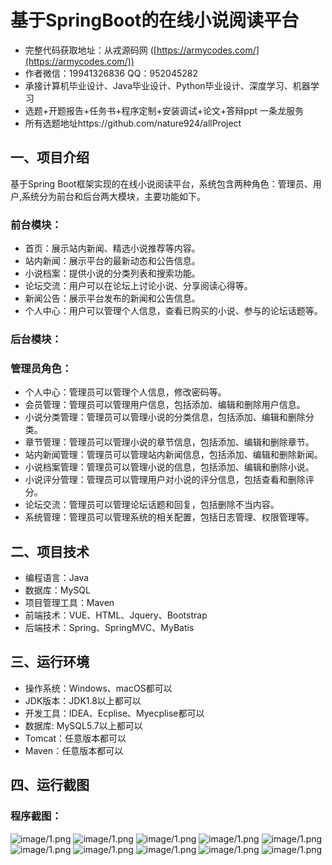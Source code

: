 基于SpringBoot的在线小说阅读平台
=
- 完整代码获取地址：从戎源码网 ([https://armycodes.com/](https://armycodes.com/))
- 作者微信：19941326836  QQ：952045282 
- 承接计算机毕业设计、Java毕业设计、Python毕业设计、深度学习、机器学习
- 选题+开题报告+任务书+程序定制+安装调试+论文+答辩ppt 一条龙服务
- 所有选题地址https://github.com/nature924/allProject

一、项目介绍
---
基于Spring Boot框架实现的在线小说阅读平台，系统包含两种角色：管理员、用户,系统分为前台和后台两大模块，主要功能如下。

### 前台模块：
- 首页：展示站内新闻、精选小说推荐等内容。
- 站内新闻：展示平台的最新动态和公告信息。
- 小说档案：提供小说的分类列表和搜索功能。
- 论坛交流：用户可以在论坛上讨论小说、分享阅读心得等。
- 新闻公告：展示平台发布的新闻和公告信息。
- 个人中心：用户可以管理个人信息，查看已购买的小说、参与的论坛话题等。

### 后台模块：
### 管理员角色：
- 个人中心：管理员可以管理个人信息，修改密码等。
- 会员管理：管理员可以管理用户信息，包括添加、编辑和删除用户信息。
- 小说分类管理：管理员可以管理小说的分类信息，包括添加、编辑和删除分类。
- 章节管理：管理员可以管理小说的章节信息，包括添加、编辑和删除章节。
- 站内新闻管理：管理员可以管理站内新闻信息，包括添加、编辑和删除新闻。
- 小说档案管理：管理员可以管理小说的信息，包括添加、编辑和删除小说。
- 小说评分管理：管理员可以管理用户对小说的评分信息，包括查看和删除评分。
- 论坛交流：管理员可以管理论坛话题和回复，包括删除不当内容。
- 系统管理：管理员可以管理系统的相关配置，包括日志管理、权限管理等。





二、项目技术
---
- 编程语言：Java
- 数据库：MySQL
- 项目管理工具：Maven
- 前端技术：VUE、HTML、Jquery、Bootstrap
- 后端技术：Spring、SpringMVC、MyBatis

三、运行环境
---
- 操作系统：Windows、macOS都可以
- JDK版本：JDK1.8以上都可以
- 开发工具：IDEA、Ecplise、Myecplise都可以
- 数据库: MySQL5.7以上都可以
- Tomcat：任意版本都可以
- Maven：任意版本都可以

四、运行截图
---

### 程序截图：
![image/1.png](image/1.png)
![image/1.png](image/2.png)
![image/1.png](image/3.png)
![image/1.png](image/4.png)
![image/1.png](image/5.png)
![image/1.png](image/6.png)
![image/1.png](image/7.png)
![image/1.png](image/8.png)
![image/1.png](image/9.png)
![image/1.png](image/10.png)


